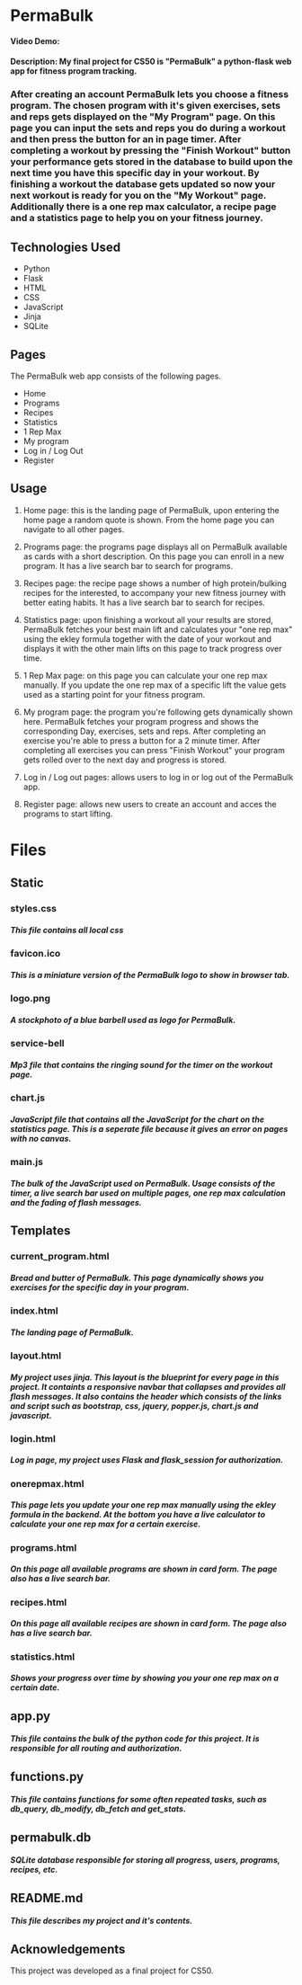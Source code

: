 # PermaBulk
#### Video Demo:  <URL HERE>
#### Description: My final project for CS50 is "PermaBulk" a python-flask web app for fitness program tracking.  

### After creating an account PermaBulk lets you choose a fitness program. The chosen program with it's given exercises, sets and reps gets displayed on the "My Program" page. On this page you can input the sets and reps you do during a workout and then press the button for an in page timer. After completing a workout by pressing the "Finish Workout" button your performance gets stored in the database to build upon the next time you have this specific day in your workout. By finishing a workout the database gets updated so now your next workout is ready for you on the "My Workout" page. Additionally there is a one rep max calculator, a recipe page and a statistics page to help you on your fitness journey. 


## Technologies Used

* Python
* Flask
* HTML
* CSS
* JavaScript
* Jinja
* SQLite

## Pages
The PermaBulk web app consists of the following pages.
* Home
* Programs
* Recipes
* Statistics
* 1 Rep Max
* My program
* Log in / Log Out
* Register

## Usage
1. Home page: this is the landing page of PermaBulk, upon entering the home page a random quote is shown. From the home page you can navigate to all other pages.

2. Programs page: the programs page displays all on PermaBulk available as cards with a short description. On this page you can enroll in a new program. It has a live search bar to search for programs.

3. Recipes page: the recipe page shows a number of high protein/bulking recipes for the interested, to accompany your new fitness journey with better eating habits. It has a live search bar to search for recipes.

4. Statistics page: upon finishing a workout all your results are stored, PermaBulk fetches your best main lift and calculates your "one rep max" using the ekley formula together with the date of your workout and displays it with the other main lifts on this page to track progress over time.

5. 1 Rep Max page: on this page you can calculate your one rep max manually. If you update the one rep max of a specific lift the value gets used as a starting point for your fitness program.

6. My program page: the program you're following gets dynamically shown here. PermaBulk fetches your program progress and shows the corresponding Day, exercises, sets and reps. After completing an exercise you're able to press a button for a 2 minute timer. After completing all exercises you can press "Finish Workout" your program gets rolled over to the next day and progress is stored.

7. Log in / Log out pages: allows users to log in or log out of the PermaBulk app.

8. Register page: allows new users to create an account and acces the programs to start lifting.

# Files

## Static

### **styles.css**
##### This file contains all local css

### **favicon.ico**
##### This is a miniature version of the PermaBulk logo to show in browser tab. 

### **logo.png**
##### A stockphoto of a blue barbell used as logo for PermaBulk.

### **service-bell**
##### Mp3 file that contains the ringing sound for the timer on the workout page.

### **chart.js**
##### JavaScript file that contains all the JavaScript for the chart on the statistics page. This is a seperate file because it gives an error on pages with no canvas.

### **main.js**
##### The bulk of the JavaScript used on PermaBulk. Usage consists of the timer, a live search bar used on multiple pages, one rep max calculation and the fading of flash messages.

## Templates

### **current_program.html**
##### Bread and butter of PermaBulk. This page dynamically shows you exercises for the specific day in your program.

### **index.html**
##### The landing page of PermaBulk.

### **layout.html**
##### My project uses jinja. This layout is the blueprint for every page in this project. It containts a responsive navbar that collapses and provides all flash messages. It also contains the header which consists of the links and script such as bootstrap, css, jquery, popper.js, chart.js and javascript.

### **login.html**
##### Log in page, my project uses Flask and flask_session for authorization.

### **onerepmax.html**
##### This page lets you update your one rep max manually using the ekley formula in the backend. At the bottom you have a live calculator to calculate your one rep max for a certain exercise.

### **programs.html**
##### On this page all available programs are shown in card form. The page also has a live search bar.

### **recipes.html**
##### On this page all available recipes are shown in card form. The page also has a live search bar.

### **statistics.html**
##### Shows your progress over time by showing you your one rep max on a certain date.

## **app.py**
##### This file contains the bulk of the python code for this project. It is responsible for all routing and authorization.

## **functions.py**
##### This file contains functions for some often repeated tasks, such as db_query, db_modify, db_fetch and get_stats.

## **permabulk.db**
##### SQLite database responsible for storing all progress, users, programs, recipes, etc.

## **README.md**
##### This file describes my project and it's contents.







## Acknowledgements
This project was developed as a final project for CS50.